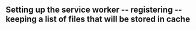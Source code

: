 Setting up the service worker
-- registering
-- keeping a list of files that will be stored in cache
-- 